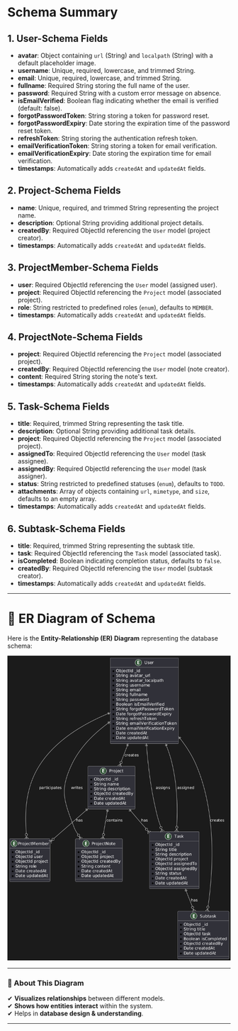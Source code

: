# Schema Summary

## 1. User-Schema Fields

- **avatar**: Object containing `url` (String) and `localpath` (String) with a default placeholder image.
- **username**: Unique, required, lowercase, and trimmed String.
- **email**: Unique, required, lowercase, and trimmed String.
- **fullname**: Required String storing the full name of the user.
- **password**: Required String with a custom error message on absence.
- **isEmailVerified**: Boolean flag indicating whether the email is verified (default: false).
- **forgotPasswordToken**: String storing a token for password reset.
- **forgotPasswordExpiry**: Date storing the expiration time of the password reset token.
- **refreshToken**: String storing the authentication refresh token.
- **emailVerificationToken**: String storing a token for email verification.
- **emailVerificationExpiry**: Date storing the expiration time for email verification.
- **timestamps**: Automatically adds `createdAt` and `updatedAt` fields.

## 2. Project-Schema Fields

- **name**: Unique, required, and trimmed String representing the project name.
- **description**: Optional String providing additional project details.
- **createdBy**: Required ObjectId referencing the `User` model (project creator).
- **timestamps**: Automatically adds `createdAt` and `updatedAt` fields.

## 3. ProjectMember-Schema Fields

- **user**: Required ObjectId referencing the `User` model (assigned user).
- **project**: Required ObjectId referencing the `Project` model (associated project).
- **role**: String restricted to predefined roles (`enum`), defaults to `MEMBER`.
- **timestamps**: Automatically adds `createdAt` and `updatedAt` fields.

## 4. ProjectNote-Schema Fields

- **project**: Required ObjectId referencing the `Project` model (associated project).
- **createdBy**: Required ObjectId referencing the `User` model (note creator).
- **content**: Required String storing the note's text.
- **timestamps**: Automatically adds `createdAt` and `updatedAt` fields.

## 5. Task-Schema Fields

- **title**: Required, trimmed String representing the task title.
- **description**: Optional String providing additional task details.
- **project**: Required ObjectId referencing the `Project` model (associated project).
- **assignedTo**: Required ObjectId referencing the `User` model (task assignee).
- **assignedBy**: Required ObjectId referencing the `User` model (task assigner).
- **status**: String restricted to predefined statuses (`enum`), defaults to `TODO`.
- **attachments**: Array of objects containing `url`, `mimetype`, and `size`, defaults to an empty array.
- **timestamps**: Automatically adds `createdAt` and `updatedAt` fields.

## 6. Subtask-Schema Fields

- **title**: Required, trimmed String representing the subtask title.
- **task**: Required ObjectId referencing the `Task` model (associated task).
- **isCompleted**: Boolean indicating completion status, defaults to `false`.
- **createdBy**: Required ObjectId referencing the `User` model (subtask creator).
- **timestamps**: Automatically adds `createdAt` and `updatedAt` fields.

---

# 📌 ER Diagram of Schema

Here is the **Entity-Relationship (ER) Diagram** representing the database schema:

![🛠 Entity Relationship Diagram](ER-Diagram.png)

---

### 🔹 About This Diagram

✔ **Visualizes relationships** between different models.  
✔ **Shows how entities interact** within the system.  
✔ Helps in **database design & understanding**.

---
